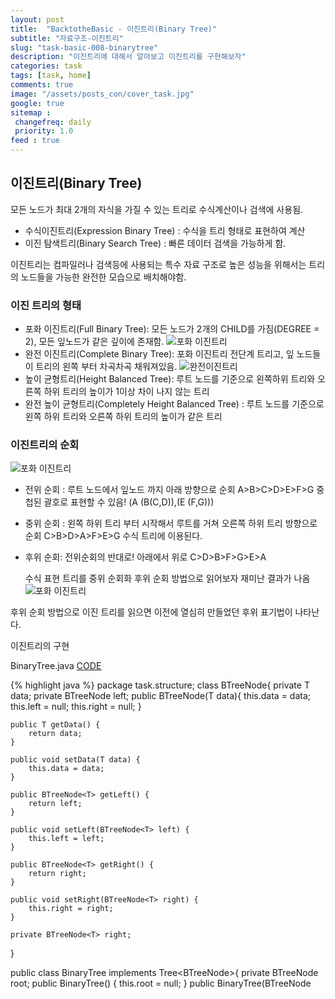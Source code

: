 ```yaml
---
layout: post
title:  "BacktotheBasic - 이진트리(Binary Tree)"
subtitle: "자료구조-이진트리"
slug: "task-basic-008-binarytree"
description: "이진트리에 대해서 알아보고 이진트리를 구현해보자"
categories: task
tags: [task, home]
comments: true
image: "/assets/posts_con/cover_task.jpg"
google: true
sitemap :
 changefreq: daily
 priority: 1.0
feed : true
---
```

 ## 이진트리(Binary Tree)

 모든 노드가 최대 2개의 자식을 가질 수 있는 트리로 수식계산이나 검색에 사용됨.
- 수식이진트리(Expression Binary Tree) :  수식을 트리 형태로 표현하여 계산
- 이진 탐색트리(Binary Search Tree) : 빠른 데이터 검색을 가능하게 함.

이진트리는 컴파일러나 검색등에 사용되는 특수 자료 구조로 높은 성능을 위해서는 트리의 노드들을 가능한 완전한 모습으로 배치해야함.

### 이진 트리의 형태

- 포화 이진트리(Full Binary Tree): 모든 노드가 2개의 CHILD를 가짐(DEGREE = 2),  모든 잎노드가 같은 깊이에 존재함.
![포화 이진트리](/assets/posts_con/tree/full_binary_tree.jpg)
- 완전 이진트리(Complete Binary Tree): 포화 이진트리 전단계 트리고, 잎 노드들이 트리의 왼쪽 부터 차곡차곡 채워져있음.
![완전이진트리](/assets/posts_con/tree/complete_binary_tree.jpg)
- 높이 균형트리(Height Balanced Tree): 루트 노드를 기준으로 왼쪽하위 트리와 오른쪽 하위 트리의 높이가 1이상 차이 나지 않는 트리
- 완전 높이 균형트리(Completely Height Balanced Tree) : 루트 노드를 기준으로 왼쪽 하위 트리와 오른쪽 하위 트리의 높이가 같은 트리

### 이진트리의 순회
![포화 이진트리](/assets/posts_con/tree/full_binary_tree.jpg)
-  전위 순회 : 루트 노드에서 잎노드 까지 아래 방향으로 순회 A>B>C>D>E>F>G
   중첩된 괄호로 표현할 수 있음! (A (B(C,D)),(E (F,G)))
- 중위 순회 : 왼쪽 하위 트리 부터 시작해서 루트를 거쳐 오른쪽 하위 트리 방향으로 순회 C>B>D>A>F>E>G
  수식 트리에 이용된다.
- 후위 순회: 전위순회의 반대로! 아래에서 위로 C>D>B>F>G>E>A


  수식 표현 트리를 중위 순회화 후위 순회 방법으로 읽어보자 재미난 결과가 나옴
  ![포화 이진트리](/assets/posts_con/tree/traversal.jpg)

후위 순회 방법으로 이진 트리를 읽으면 이전에 열심히 만들었던 후위 표기법이 나타난다.

이진트리의 구현


BinaryTree.java
<a class="btn btn-code" data-toggle="collapse" href="#btree">CODE</a>
<div class="collapse_wrapper">
<div class="collapse" id="btree">
<div class="card">
{% highlight java %}
package task.structure;
class BTreeNode<T>{
	private T data;
	private BTreeNode<T> left;
	public BTreeNode(T data){
		this.data = data;
		this.left = null;
		this.right = null;
	}

	public T getData() {
		return data;
	}

	public void setData(T data) {
		this.data = data;
	}

	public BTreeNode<T> getLeft() {
		return left;
	}

	public void setLeft(BTreeNode<T> left) {
		this.left = left;
	}

	public BTreeNode<T> getRight() {
		return right;
	}

	public void setRight(BTreeNode<T> right) {
		this.right = right;
	}

	private BTreeNode<T> right;


}

public class BinaryTree implements Tree<BTreeNode<Object>>{
	private BTreeNode<Object> root;
	public BinaryTree() {
		this.root = null;
	}
	public BinaryTree(BTreeNode<Object> input){
		this.root = input;
	}


	public static void main(String[] args) {
		BTreeNode<Object> a_node = new BTreeNode<Object>("+");
		BTreeNode<Object> b_node  = new BTreeNode<Object>("*");
		BTreeNode<Object> c_node  = new BTreeNode<Object>("1");
		BTreeNode<Object> d_node  = new BTreeNode<Object>("2");
		BTreeNode<Object> e_node  = new BTreeNode<Object>("-");
		BTreeNode<Object> f_node  = new BTreeNode<Object>("8");
		BTreeNode<Object> g_node  = new BTreeNode<Object>("7");
		BinaryTree myTree = new BinaryTree(a_node);
		try {
			myTree.addChildNode(a_node, b_node);
			myTree.addChildNode(a_node, e_node);
			myTree.addChildNode(b_node, c_node);
			myTree.addChildNode(b_node, d_node);
			myTree.addChildNode(e_node, f_node);
			myTree.addChildNode(e_node, g_node);
		} catch (Exception e) {
			// TODO Auto-generated catch block
			e.printStackTrace();
		}

		System.out.println(myTree.toString("preorder"));
		System.out.println(myTree.toString("inorder"));
		System.out.println(myTree.toString("postorder"));
		//System.out.println(myTree.isLeaf(a_node));
		//System.out.println(myTree.isLeaf(g_node));
	}

	public String toString(String options){
		if("postorder".equals(options)){
			return toStringPostorder(getRoot());
		}else if("inorder".equals(options)){
			return toStringInorder(getRoot());
		}else{
			return toStringPreorder(getRoot());
		}
	}

	public String toStringPreorder(BTreeNode<Object> node ){
		String result = "";
		if(node == null){
			return "";
		}
		result +=  node.getData().toString() + "  ";
		result += toStringPreorder(node.getLeft());
		result += toStringPreorder(node.getRight());
		return result;
	}

	public String toStringInorder(BTreeNode<Object> node ){
		String result = "";
		if(node == null){
			return "";
		}
		result += toStringInorder(node.getLeft());
		result += node.getData().toString()+ "  ";
		result += toStringInorder(node.getRight());

		return result;
	}
	public String toStringPostorder(BTreeNode<Object> node ){
		String result = "";
		if(node == null){
			return "";
		}
		result += toStringPostorder(node.getLeft());
		result += toStringPostorder(node.getRight());

		result +=  node.getData().toString() + "  ";

		return result;
	}
	@Override
	public BTreeNode<Object> getRoot() {
		// TODO Auto-generated method stub
		return this.root;
	}

	@Override
	public int getDegree(BTreeNode<Object> parent) {
		int cnt = 0;
		if(parent.getLeft() != null){
			cnt +=1;
		}

		if(parent.getRight() != null ){
			cnt +=1;
		}
		return cnt;
	}

	public void addChildNode(BTreeNode<Object> parent, BTreeNode<Object> child) throws Exception {
		if(parent.getLeft() == null){
			parent.setLeft(child);
			return;
		}

		if(parent.getRight() == null){
			parent.setRight(child);
			return;
		}

		throw new Exception("더이상 이노드에 자식노드를 추가할 수 없습니다. degree 2 이상입니다.");

	}

	@Override
	public boolean isLeaf(BTreeNode<Object> node) {

		return (node.getLeft() == null) && (node.getRight() == null);
	}

	@Override
	public BTreeNode<Object> getChild(BTreeNode<Object> parent, int index) {
		if(index == 0){
			return parent.getLeft();
		}else{
			return parent.getRight();
		}
	}
}
package task.structure;
class BTreeNode<T>{
	private T data;
	private BTreeNode<T> left;
	public BTreeNode(T data){
		this.data = data;
		this.left = null;
		this.right = null;
	}

	public T getData() {
		return data;
	}

	public void setData(T data) {
		this.data = data;
	}

	public BTreeNode<T> getLeft() {
		return left;
	}

	public void setLeft(BTreeNode<T> left) {
		this.left = left;
	}

	public BTreeNode<T> getRight() {
		return right;
	}

	public void setRight(BTreeNode<T> right) {
		this.right = right;
	}

	private BTreeNode<T> right;


}

public class BinaryTree implements Tree<BTreeNode<Object>>{
	private BTreeNode<Object> root;
	public BinaryTree() {
		this.root = null;
	}
	public BinaryTree(BTreeNode<Object> input){
		this.root = input;
	}


	public static void main(String[] args) {
		BTreeNode<Object> a_node = new BTreeNode<Object>("+");
		BTreeNode<Object> b_node  = new BTreeNode<Object>("*");
		BTreeNode<Object> c_node  = new BTreeNode<Object>("1");
		BTreeNode<Object> d_node  = new BTreeNode<Object>("2");
		BTreeNode<Object> e_node  = new BTreeNode<Object>("-");
		BTreeNode<Object> f_node  = new BTreeNode<Object>("8");
		BTreeNode<Object> g_node  = new BTreeNode<Object>("7");
		BinaryTree myTree = new BinaryTree(a_node);
		try {
			myTree.addChildNode(a_node, b_node);
			myTree.addChildNode(a_node, e_node);
			myTree.addChildNode(b_node, c_node);
			myTree.addChildNode(b_node, d_node);
			myTree.addChildNode(e_node, f_node);
			myTree.addChildNode(e_node, g_node);
		} catch (Exception e) {
			// TODO Auto-generated catch block
			e.printStackTrace();
		}

		System.out.println(myTree.toString("preorder"));
		System.out.println(myTree.toString("inorder"));
		System.out.println(myTree.toString("postorder"));
		//System.out.println(myTree.isLeaf(a_node));
		//System.out.println(myTree.isLeaf(g_node));
	}

	public String toString(String options){
		if("postorder".equals(options)){
			return toStringPostorder(getRoot());
		}else if("inorder".equals(options)){
			return toStringInorder(getRoot());
		}else{
			return toStringPreorder(getRoot());
		}
	}

	public String toStringPreorder(BTreeNode<Object> node ){
		String result = "";
		if(node == null){
			return "";
		}
		result +=  node.getData().toString() + "  ";
		result += toStringPreorder(node.getLeft());
		result += toStringPreorder(node.getRight());
		return result;
	}

	public String toStringInorder(BTreeNode<Object> node ){
		String result = "";
		if(node == null){
			return "";
		}
		result += toStringInorder(node.getLeft());
		result += node.getData().toString()+ "  ";
		result += toStringInorder(node.getRight());

		return result;
	}
	public String toStringPostorder(BTreeNode<Object> node ){
		String result = "";
		if(node == null){
			return "";
		}
		result += toStringPostorder(node.getLeft());
		result += toStringPostorder(node.getRight());

		result +=  node.getData().toString() + "  ";

		return result;
	}
	@Override
	public BTreeNode<Object> getRoot() {
		// TODO Auto-generated method stub
		return this.root;
	}

	@Override
	public int getDegree(BTreeNode<Object> parent) {
		int cnt = 0;
		if(parent.getLeft() != null){
			cnt +=1;
		}

		if(parent.getRight() != null ){
			cnt +=1;
		}
		return cnt;
	}

	public void addChildNode(BTreeNode<Object> parent, BTreeNode<Object> child) throws Exception {
		if(parent.getLeft() == null){
			parent.setLeft(child);
			return;
		}

		if(parent.getRight() == null){
			parent.setRight(child);
			return;
		}

		throw new Exception("더이상 이노드에 자식노드를 추가할 수 없습니다. degree 2 이상입니다.");

	}

	@Override
	public boolean isLeaf(BTreeNode<Object> node) {

		return (node.getLeft() == null) && (node.getRight() == null);
	}

	@Override
	public BTreeNode<Object> getChild(BTreeNode<Object> parent, int index) {
		if(index == 0){
			return parent.getLeft();
		}else{
			return parent.getRight();
		}
	}
}

{% endhighlight %}
</div>
</div>
</div>


그럼 연산식을 입력받아서, 후위 표기식으로 바꾸고, 후위 표기식을 트리로 정렬해 보자


*rule*
1. 피연산자는 잎노드이다.
2. 연산자는 루트노드  or 가지 노드이다.
3. 수식은 뒤쪽부터 읽는다.
4. 수식의 가장 마지막 노드는 루트노드이며 연산자이다.
5. 연산자 뒤에 오는 노드는 각각 오른쪽 자식 노드 >  왼쪽 자식 노드가 된다.
6. 연산자 뒤에 또 연산자 노드가 오는 경우 이 노드로 새로 트리가 완성된 후 읽어낸 토큰이 자식 노드가 된다.
